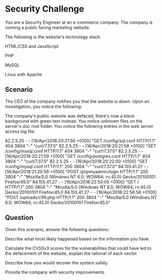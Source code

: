 # Security Challenge

You are a Security Engineer at an e-commerce company. The company is running a public facing marketing website.

The following is the website's technology stack:

HTML/CSS and JavaScript

PHP

MySQL

Linux with Apache

## Scenario
The CEO of the company notifies you that the website is down. Upon an investigation, you notice the following:

The company's public website was defaced, there's now a black background with green text instead.
You notice unknown files on the server's doc root folder.
You notice the following entries in the web server access log file:

82.2.5.25 - - [16/Apr/2018:20:21:56 +0100] "GET /config/sql.conf HTTP/1.1" 404 3804 "-" "curl/7.37.0"
82.2.5.25 - - [16/Apr/2018:20:21:58 +0100] "GET /config/mssql.conf HTTP/1.1" 404 3804 "-" "curl/7.37.0"
82.2.5.25 - - [16/Apr/2018:20:21:59 +0100] "GET /config/postgres.conf HTTP/1.1" 404 3804 "-" "curl/7.37.0"
82.2.5.25 - - [16/Apr/2018:20:22:00 +0100] "GET /config/mysql.conf HTTP/1.1" 200 3804 "-" "curl/7.37.0"
84.155.41.27 - - [16/Apr/2018:21:20:56 +0100] "POST /phpmyadmin/login HTTP/1.1" 200 3804 "-" "Mozilla/5.0 (Windows NT 6.0; WOW64; rv:45.0) Gecko/20100101 Firefox/45.0"
84.155.41.27 - - [16/Apr/2018:22:50:05 +0100] "GET / HTTP/1.1" 200 3804 "-" "Mozilla/5.0 (Windows NT 6.0; WOW64; rv:45.0) Gecko/20100101 Firefox/45.0
84.155.41.27 - - [16/Apr/2018:22:56:56 +0100] "POST /uploads/c99.php HTTP/1.1" 200 3804 "-" "Mozilla/5.0 (Windows NT 6.0; WOW64; rv:45.0) Gecko/20100101 Firefox/45.0"

## Question
Given this scenario, answer the following questions:

Describe what most likely happened based on the information you have.

Calculate the CVSSv3 scores for the vulnerabilities that could have led to the defacement of the website, explain the rational of each vector.

Describe how you would recover the system safely.

Provide the company with security improvements.
